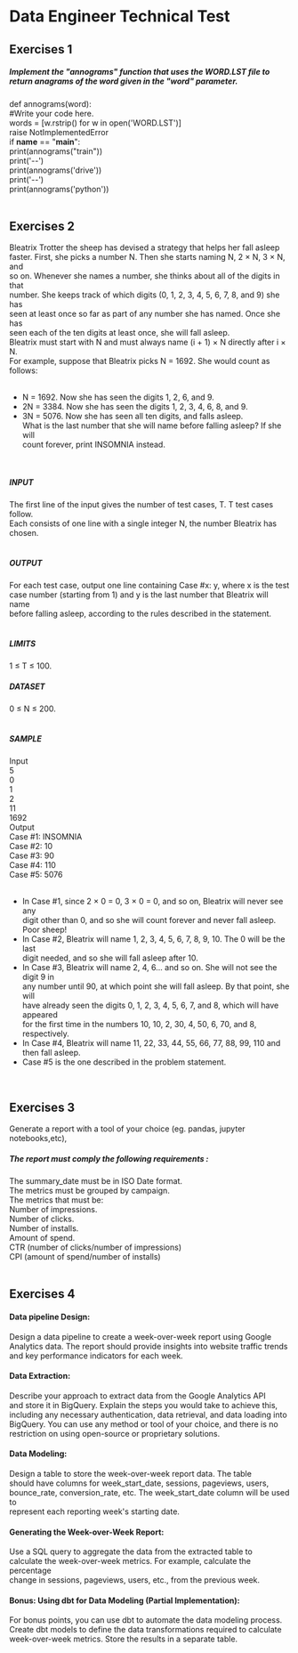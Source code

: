 # Data Engineer Technical Test
## Exercises 1
##### Implement the "annograms" function that uses the WORD.LST file to return anagrams of the word given in the "word" parameter.

def annograms(word): <br>
   #Write your code here. <br>
   words = [w.rstrip() for w in open('WORD.LST')]<br>
   raise NotImplementedError<br>
if __name__ == "__main__":<br>
   print(annograms("train"))<br>
   print('--')<br>
   print(annograms('drive'))<br>
   print('--')<br>
   print(annograms('python'))<br>
<br>

## Exercises 2
Bleatrix Trotter the sheep has devised a strategy that helps her fall asleep <br>
faster. First, she picks a number N. Then she starts naming N, 2 × N, 3 × N, and <br>
so on. Whenever she names a number, she thinks about all of the digits in that <br>
number. She keeps track of which digits (0, 1, 2, 3, 4, 5, 6, 7, 8, and 9) she has <br>
seen at least once so far as part of any number she has named. Once she has <br>
seen each of the ten digits at least once, she will fall asleep. <br>
Bleatrix must start with N and must always name (i + 1) × N directly after i × N. <br>
For example, suppose that Bleatrix picks N = 1692. She would count as follows: <br>
<br>
- N = 1692. Now she has seen the digits 1, 2, 6, and 9. <br>
- 2N = 3384. Now she has seen the digits 1, 2, 3, 4, 6, 8, and 9. <br>
- 3N = 5076. Now she has seen all ten digits, and falls asleep. <br>
What is the last number that she will name before falling asleep? If she will <br>
count forever, print INSOMNIA instead. <br>
<br>

##### INPUT <br>
The first line of the input gives the number of test cases, T. T test cases follow. <br>
Each consists of one line with a single integer N, the number Bleatrix has chosen. <br>
<br>

##### OUTPUT <br>
For each test case, output one line containing Case #x: y, where x is the test <br>
case number (starting from 1) and y is the last number that Bleatrix will name <br>
before falling asleep, according to the rules described in the statement. <br>
<br>

##### LIMITS <br>
1 ≤ T ≤ 100. <br>
##### DATASET <br>
0 ≤ N ≤ 200. <br>
<br>

##### SAMPLE <br>
Input <br>
5 <br>
0 <br>
1 <br>
2 <br>
11 <br>
1692 <br>
Output <br>
Case #1: INSOMNIA <br>
Case #2: 10 <br>
Case #3: 90 <br>
Case #4: 110 <br>
Case #5: 5076 <br>
<br>
- In Case #1, since 2 × 0 = 0, 3 × 0 = 0, and so on, Bleatrix will never see any <br>
digit other than 0, and so she will count forever and never fall asleep. Poor sheep! <br>
- In Case #2, Bleatrix will name 1, 2, 3, 4, 5, 6, 7, 8, 9, 10. The 0 will be the last <br>
digit needed, and so she will fall asleep after 10. <br>
- In Case #3, Bleatrix will name 2, 4, 6... and so on. She will not see the digit 9 in <br>
any number until 90, at which point she will fall asleep. By that point, she will <br>
have already seen the digits 0, 1, 2, 3, 4, 5, 6, 7, and 8, which will have appeared <br>
for the first time in the numbers 10, 10, 2, 30, 4, 50, 6, 70, and 8, respectively. <br>
- In Case #4, Bleatrix will name 11, 22, 33, 44, 55, 66, 77, 88, 99, 110 and then fall asleep. <br>
- Case #5 is the one described in the problem statement. <br>
<br>

## Exercises 3
Generate a report with a tool of your choice (eg. pandas, jupyter notebooks,etc), 
##### The report must comply the following requirements :
The summary_date must be in ISO Date format. <br>
The metrics must be grouped by campaign. <br>
The metrics that must be: <br>
Number of impressions. <br>
Number of clicks. <br>
Number of installs. <br>
Amount of spend. <br>
CTR (number of clicks/number of impressions) <br>
CPI (amount of spend/number of installs) <br>
<br>

## Exercises 4
#### Data pipeline Design:
Design a data pipeline to create a week-over-week report using Google <br>
Analytics data. The report should provide insights into website traffic trends <br>
and key performance indicators for each week. <br>
#### Data Extraction:
Describe your approach to extract data from the Google Analytics API <br>
and store it in BigQuery. Explain the steps you would take to achieve this, <br>
including any necessary authentication, data retrieval, and data loading into <br>
BigQuery. You can use any method or tool of your choice, and there is no <br>
restriction on using open-source or proprietary solutions. <br>
#### Data Modeling:
Design a table to store the week-over-week report data. The table <br>
should have columns for week_start_date, sessions, pageviews, users, <br>
bounce_rate, conversion_rate, etc. The week_start_date column will be used to <br>
represent each reporting week's starting date. <br>
#### Generating the Week-over-Week Report:
Use a SQL query to aggregate the data from the extracted table to <br>
calculate the week-over-week metrics. For example, calculate the percentage <br>
change in sessions, pageviews, users, etc., from the previous week. <br>
#### Bonus: Using dbt for Data Modeling (Partial Implementation):
For bonus points, you can use dbt to automate the data modeling process. <br>
Create dbt models to define the data transformations required to calculate <br>
week-over-week metrics. Store the results in a separate table. <br>
